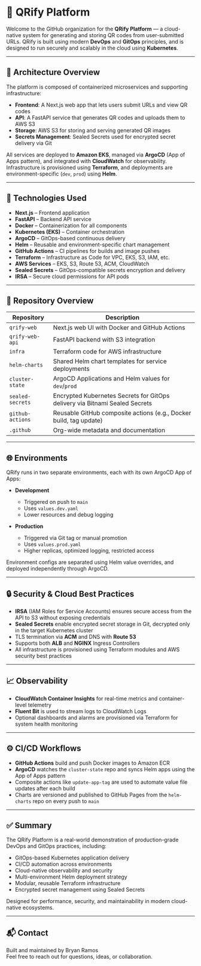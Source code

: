 # 🚀 QRify Platform

Welcome to the GitHub organization for the **QRify Platform** — a cloud-native system for generating and storing QR codes from user-submitted URLs. QRify is built using modern **DevOps** and **GitOps** principles, and is designed to run securely and scalably in the cloud using **Kubernetes**.

---

## 🧱 Architecture Overview

The platform is composed of containerized microservices and supporting infrastructure:

- **Frontend**: A Next.js web app that lets users submit URLs and view QR codes
- **API**: A FastAPI service that generates QR codes and uploads them to AWS S3
- **Storage**: AWS S3 for storing and serving generated QR images
- **Secrets Management**: Sealed Secrets used for encrypted secret delivery via Git

All services are deployed to **Amazon EKS**, managed via **ArgoCD** (App of Apps pattern), and integrated with **CloudWatch** for observability. Infrastructure is provisioned using **Terraform**, and deployments are environment-specific (`dev`, `prod`) using **Helm**.

---

## 🔧 Technologies Used

- **Next.js** – Frontend application
- **FastAPI** – Backend API service
- **Docker** – Containerization for all components
- **Kubernetes (EKS)** – Container orchestration
- **ArgoCD** – GitOps-based continuous delivery
- **Helm** – Reusable and environment-specific chart management
- **GitHub Actions** – CI pipelines for builds and image pushes
- **Terraform** – Infrastructure as Code for VPC, EKS, S3, IAM, etc.
- **AWS Services** – EKS, S3, Route 53, ACM, CloudWatch
- **Sealed Secrets** – GitOps-compatible secrets encryption and delivery
- **IRSA** – Secure cloud permissions for API pods

---

## 📁 Repository Overview

| Repository           | Description                                                      |
|----------------------|------------------------------------------------------------------|
| `qrify-web`          | Next.js web UI with Docker and GitHub Actions                   |
| `qrify-web-api`      | FastAPI backend with S3 integration                             |
| `infra`              | Terraform code for AWS infrastructure                           |
| `helm-charts`        | Shared Helm chart templates for service deployments             |
| `cluster-state`      | ArgoCD Applications and Helm values for `dev`/`prod`            |
| `sealed-secrets`     | Encrypted Kubernetes Secrets for GitOps delivery via Bitnami Sealed Secrets |
| `github-actions`     | Reusable GitHub composite actions (e.g., Docker build, tag update) |
| `.github`            | Org-wide metadata and documentation                             |

---

## 🌐 Environments

QRify runs in two separate environments, each with its own ArgoCD App of Apps:

- **Development**
  - Triggered on push to `main`
  - Uses `values.dev.yaml`
  - Lower resources and debug logging

- **Production**
  - Triggered via Git tag or manual promotion
  - Uses `values.prod.yaml`
  - Higher replicas, optimized logging, restricted access

Environment configs are separated using Helm value overrides, and deployed independently through ArgoCD.

---

## 🔒 Security & Cloud Best Practices

- **IRSA** (IAM Roles for Service Accounts) ensures secure access from the API to S3 without exposing credentials
- **Sealed Secrets** enable encrypted secret storage in Git, decrypted only in the target Kubernetes cluster
- TLS termination via **ACM** and DNS with **Route 53**
- Supports both **ALB** and **NGINX** Ingress Controllers
- All infrastructure is provisioned using Terraform modules and AWS security best practices

---

## 📈 Observability

- **CloudWatch Container Insights** for real-time metrics and container-level telemetry
- **Fluent Bit** is used to stream logs to CloudWatch Logs
- Optional dashboards and alarms are provisioned via Terraform for system health monitoring

---

## ⚙️ CI/CD Workflows

- **GitHub Actions** build and push Docker images to Amazon ECR
- **ArgoCD** watches the `cluster-state` repo and syncs Helm apps using the App of Apps pattern
- Composite actions like `update-app-tag` are used to automate value file updates after each build
- Charts are versioned and published to GitHub Pages from the `helm-charts` repo on every push to `main`

---

## ✅ Summary

The QRify Platform is a real-world demonstration of production-grade DevOps and GitOps practices, including:

- GitOps-based Kubernetes application delivery
- CI/CD automation across environments
- Cloud-native observability and security
- Multi-environment Helm deployment strategy
- Modular, reusable Terraform infrastructure
- Encrypted secret management using Sealed Secrets

Designed for performance, security, and maintainability in modern cloud-native ecosystems.

---

## 📬 Contact

Built and maintained by Bryan Ramos  
Feel free to reach out for questions, ideas, or collaboration.
